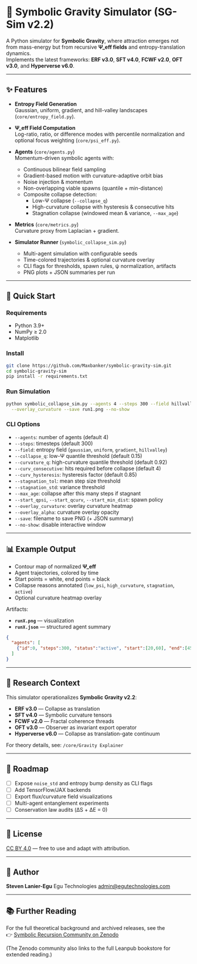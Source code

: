# 🌌 Symbolic Gravity Simulator (SG-Sim v2.2)

A Python simulator for **Symbolic Gravity**, where attraction emerges not from mass-energy but from recursive **Ψ_eff fields** and entropy-translation dynamics.  
Implements the latest frameworks: **ERF v3.0**, **SFT v4.0**, **FCWF v2.0**, **OFT v3.0**, and **Hyperverse v6.0**.

---

## ✨ Features
- **Entropy Field Generation**  
  Gaussian, uniform, gradient, and hill-valley landscapes (`core/entropy_field.py`).

- **Ψ_eff Field Computation**  
  Log-ratio, ratio, or difference modes with percentile normalization and optional focus weighting (`core/psi_eff.py`).

- **Agents** (`core/agents.py`)  
  Momentum-driven symbolic agents with:
  - Continuous bilinear field sampling  
  - Gradient-based motion with curvature-adaptive orbit bias  
  - Noise injection & momentum  
  - Non-overlapping viable spawns (quantile + min-distance)  
  - Composite collapse detection:  
    - Low-Ψ collapse (`--collapse_q`)  
    - High-curvature collapse with hysteresis & consecutive hits  
    - Stagnation collapse (windowed mean & variance, `--max_age`)  

- **Metrics** (`core/metrics.py`)  
  Curvature proxy from Laplacian + gradient.

- **Simulator Runner** (`symbolic_collapse_sim.py`)  
  - Multi-agent simulation with configurable seeds  
  - Time-colored trajectories & optional curvature overlay  
  - CLI flags for thresholds, spawn rules, ψ normalization, artifacts  
  - PNG plots + JSON summaries per run  

---

## 🚀 Quick Start

### Requirements
- Python 3.9+  
- NumPy ≥ 2.0  
- Matplotlib  

### Install
```bash
git clone https://github.com/Maxbanker/symbolic-gravity-sim.git
cd symbolic-gravity-sim
pip install -r requirements.txt
````

### Run Simulation

```bash
python symbolic_collapse_sim.py --agents 4 --steps 300 --field hillvalley --seed 42 \
  --overlay_curvature --save run1.png --no-show
```

### CLI Options

* `--agents`: number of agents (default 4)
* `--steps`: timesteps (default 300)
* `--field`: entropy field (`gaussian`, `uniform`, `gradient`, `hillvalley`)
* `--collapse_q`: low-Ψ quantile threshold (default 0.15)
* `--curvature_q`: high-curvature quantile threshold (default 0.92)
* `--curv_consecutive`: hits required before collapse (default 4)
* `--curv_hysteresis`: hysteresis factor (default 0.85)
* `--stagnation_tol`: mean step size threshold
* `--stagnation_std`: variance threshold
* `--max_age`: collapse after this many steps if stagnant
* `--start_qpsi`, `--start_qcurv`, `--start_min_dist`: spawn policy
* `--overlay_curvature`: overlay curvature heatmap
* `--overlay_alpha`: curvature overlay opacity
* `--save`: filename to save PNG (+ JSON summary)
* `--no-show`: disable interactive window

---

## 📊 Example Output

* Contour map of normalized **Ψ\_eff**
* Agent trajectories, colored by time
* Start points = white, end points = black
* Collapse reasons annotated (`low_psi`, `high_curvature`, `stagnation`, `active`)
* Optional curvature heatmap overlay

Artifacts:

* **`runX.png`** — visualization
* **`runX.json`** — structured agent summary

```json
{
  "agents": [
    {"id":0, "steps":300, "status":"active", "start":[20,60], "end":[45,80]}
  ]
}
```

---

## 🔬 Research Context

This simulator operationalizes **Symbolic Gravity v2.2**:

* **ERF v3.0** — Collapse as translation
* **SFT v4.0** — Symbolic curvature tensors
* **FCWF v2.0** — Fractal coherence threads
* **OFT v3.0** — Observer as invariant export operator
* **Hyperverse v6.0** — Collapse as translation-gate continuum

For theory details, see:
`/core/Gravity Explainer`

---

## 📌 Roadmap

* [ ] Expose `noise_std` and entropy bump density as CLI flags
* [ ] Add TensorFlow/JAX backends
* [ ] Export flux/curvature field visualizations
* [ ] Multi-agent entanglement experiments
* [ ] Conservation law audits (ΔS + ΔE = 0)

---

## 📜 License

[CC BY 4.0](https://creativecommons.org/licenses/by/4.0/) — free to use and adapt with attribution.

---

## 👤 Author

**Steven Lanier-Egu**
Egu Technologies
[admin@egutechnologies.com](mailto:admin@egutechnologies.com)

---
## 📚 Further Reading
For the full theoretical background and archived releases, see the  
👉 [Symbolic Recursion Community on Zenodo](https://zenodo.org/communities/symbolic-recursion/)  

(The Zenodo community also links to the full Leanpub bookstore for extended reading.)


```
